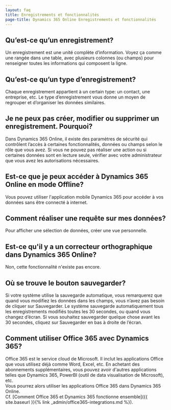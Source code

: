 ```yaml
---
layout: faq
title: Enregistrements et fonctionnalités
page-title: Dynamics 365 Online Enregistrements et fonctionnalités
---
```


## Qu’est-ce qu’un enregistrement?
Un enregistrement est une unité complète d’information. Voyez ça comme une
rangée dans une table, avec plusieurs colonnes (ou champs) pour renseigner toutes
les informations qui composent la ligne.

## Qu’est-ce qu’un type d’enregistrement?
Chaque enregistrement appartient à un certain type: un contact, une entreprise, etc.
Le type d’enregistrement vous donne un moyen de regrouper et d’organiser les
données similaires.

## Je ne peux pas créer, modifier ou supprimer un enregistrement. Pourquoi?
Dans Dynamics 365 Online, il existe des paramètres de sécurité qui contrôlent l’accès à certaines
fonctionnalités, données ou champs selon le rôle que vous avez.
Si vous ne pouvez pas réaliser une action ou si certaines données sont en lecture
seule, vérifier avec votre administrateur que vous avez les autorisations nécessaires.

## Est-ce que je peux accéder à Dynamics 365 Online en mode Offline?
Vous pouvez utiliser l'application mobile Dynamics 365 pour accéder à vos données
sans être connecté à internet.

## Comment réaliser une requête sur mes données?
Pour afficher une sélection de données, créer une vue personnelle.

## Est-ce qu'il y a un correcteur orthographique dans Dynamics 365 Online?
Non, cette fonctionnalité n'existe pas encore.

## Où se trouve le bouton sauvegarder?
Si votre système utilise la sauvegarde automatique, vous remarquerez que quand
vous modifiez les données dans les champs, vous n’avez pas besoin de cliquer sur
Sauvegarder. Le système sauvegarde automatiquement tous les enregistrements
modifiés toutes les 30 secondes, ou quand vous changez d’écran.
Si vous souhaitez sauvegarder quelque chose avant les 30 secondes, cliquez sur
Sauvegarder en bas à droite de l’écran.

## Comment utiliser Office 365 avec Dynamics 365?
Office 365 est le service cloud de Microsoft. Il inclut les applications
Office que vous utilisez déjà comme Word, Excel, etc. En achetant des abonnements
supplémentaires, vous pouvez avoir d'autres applications telles que Dynamics 365,
PowerBI (outil de data visualisation de Microsoft), etc.  
Vous pourrez alors utiliser les applications Office 365 dans Dynamics 365 Online.  
Cf. [Comment Office 365 et Dynamics 365 fonctionne ensemble]({{ site.baseurl }}{% link _admin/office365-integrations.md %}).
